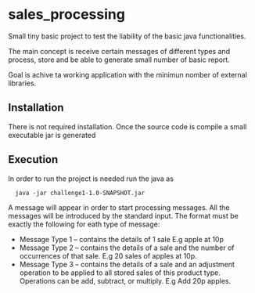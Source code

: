 # sales_processing
Small tiny basic project to test the liability of the basic java functionalities.

The main concept is receive certain messages of different types and process, store and be able to generate small number of basic report.

Goal is achive ta working application with the minimun nomber of external libraries.

## Installation

There is not required installation. Once the source code is compile a small executable jar is generated

## Execution

In order to run the project is needed run the java as

```
  java -jar challenge1-1.0-SNAPSHOT.jar
```

A message will appear in order to start processing messages.
All the messages will be introduced by the standard input.
The format must be exactly the following for eath type of message:

* Message Type 1 – contains the details of 1 sale E.g apple at 10p 
* Message Type 2 – contains the details of a sale and the number of occurrences of that sale. E.g 20 sales of apples at 10p. 
* Message Type 3 – contains the details of a sale and an adjustment operation to be applied to all stored sales of this product type. Operations can be add, subtract, or multiply.  E.g Add 20p apples.


 
